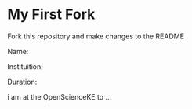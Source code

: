 # My First Fork
Fork this repository and make changes to the README

Name:

Instituition:

Duration:

i am at the OpenScienceKE to ... 

